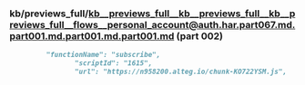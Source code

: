 ### kb/previews_full/kb__previews_full__kb__previews_full__kb__previews_full__flows__personal_account@auth.har.part067.md.part001.md.part001.md.part001.md (part 002)

```md
         "functionName": "subscribe",
                "scriptId": "1615",
                "url": "https://n958200.alteg.io/chunk-KO722YSM.js",

```

```
